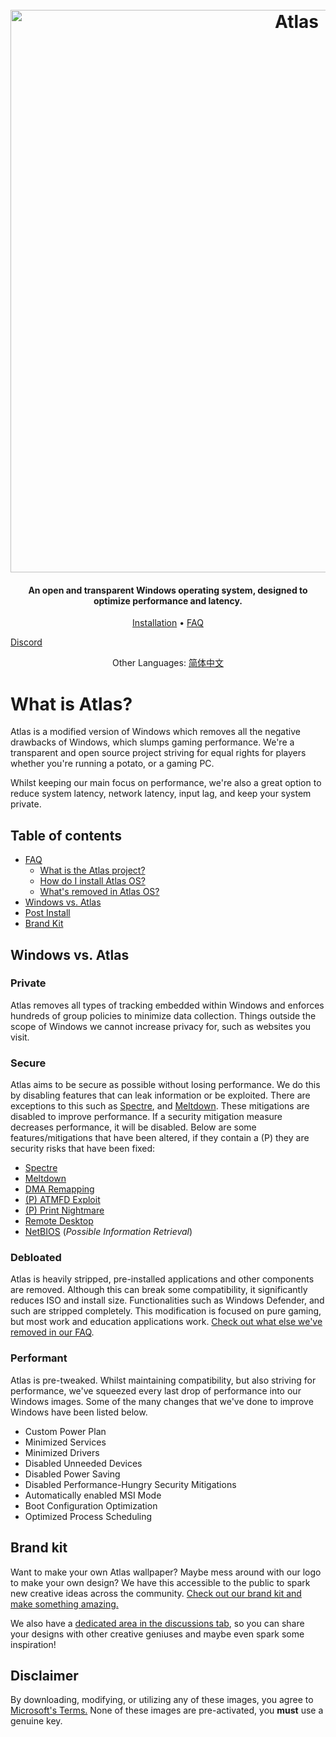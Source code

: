 <h1 align="center">
  <br>
  <a href="http://atlasos.net/"><img src="https://i.imgur.com/xV08gIt.png" alt="Atlas" width="900"></a>
</h1>
<h4 align="center">An open and transparent Windows operating system, designed to optimize performance and latency.</h4>

<p align="center">
  <a href="https://github.com/Atlas-OS/Atlas/wiki/2.-Installing">Installation</a>
  •
  <a href="https://github.com/Atlas-OS/Atlas/wiki/1.-FAQ#contents">FAQ</a>
  
  <a href="https://discord.gg/atlasos">Discord</a>
</p>
</p>
<p align="center">
 Other Languages:
  <a href="https://github.com/Atlas-OS/Atlas/blob/main/README-zh-CN.md">简体中文</a>
</p>


# What is Atlas?

Atlas is a modified version of Windows which removes all the negative drawbacks of Windows, which slumps gaming performance. We're a transparent and open source project striving for equal rights for players whether you're running a potato, or a gaming PC.

Whilst keeping our main focus on performance, we're also a great option to reduce system latency, network latency, input lag, and keep your system private.

## Table of contents

- [FAQ](https://github.com/Atlas-OS/Atlas/wiki/1.-FAQ)
  - [What is the Atlas project?](https://github.com/Atlas-OS/Atlas/wiki/1.-FAQ#11-what-is-the-atlas-project)
  - [How do I install Atlas OS?](https://github.com/Atlas-OS/Atlas/wiki/1.-FAQ#12-how-do-i-install-atlas-os)
  - [What's removed in Atlas OS?](https://github.com/Atlas-OS/Atlas/wiki/1.-FAQ#13-whats-removed-in-atlas-os)
- <a href="#Windows vs. Atlas">Windows vs. Atlas</a>
- [Post Install](https://github.com/Atlas-OS/Atlas/wiki/3.-Post-Install)
- [Brand Kit](./img/brand-kit.zip)

## Windows vs. Atlas

### **Private**

Atlas removes all types of tracking embedded within Windows and enforces hundreds of group policies to minimize data collection. Things outside the scope of Windows we cannot increase privacy for, such as websites you visit.

### **Secure**

Atlas aims to be secure as possible without losing performance. We do this by disabling features that can leak information or be exploited. There are exceptions to this such as [Spectre](https://spectreattack.com/spectre.pdf), and [Meltdown](https://meltdownattack.com/meltdown.pdf). These mitigations are disabled to improve performance.
If a security mitigation measure decreases performance, it will be disabled.
Below are some features/mitigations that have been altered, if they contain a (P) they are security risks that have been fixed:

- [Spectre](https://spectreattack.com/spectre.pdf)
- [Meltdown](https://meltdownattack.com/meltdown.pdf)
- [DMA Remapping](https://docs.microsoft.com/en-us/windows/security/information-protection/kernel-dma-protection-for-thunderbolt)
- [(P) ATMFD Exploit](https://msrc.microsoft.com/update-guide/en-US/vulnerability/CVE-2020-1020)
- [(P) Print Nightmare](https://us-cert.cisa.gov/ncas/current-activity/2021/06/30/printnightmare-critical-windows-print-spooler-vulnerability)
- [Remote Desktop](https://cve.mitre.org/cgi-bin/cvekey.cgi?keyword=Windows+Remote+Desktop)
- [NetBIOS](https://en.wikipedia.org/wiki/NetBIOS) (*Possible Information Retrieval*)

### **Debloated**

Atlas is heavily stripped, pre-installed applications and other components are removed. Although this can break some compatibility, it significantly reduces ISO and install size. Functionalities such as Windows Defender, and such are stripped completely. This modification is focused on pure gaming, but most work and education applications work. [Check out what else we've removed in our FAQ](https://github.com/Atlas-OS/Atlas/wiki/1.-FAQ#13-whats-removed-in-atlas-os).

### **Performant**

Atlas is pre-tweaked. Whilst maintaining compatibility, but also striving for performance, we've squeezed every last drop of performance into our Windows images. Some of the many changes that we've done to improve Windows have been listed below.

- Custom Power Plan
- Minimized Services
- Minimized Drivers
- Disabled Unneeded Devices
- Disabled Power Saving
- Disabled Performance-Hungry Security Mitigations
- Automatically enabled MSI Mode
- Boot Configuration Optimization
- Optimized Process Scheduling

## Brand kit
Want to make your own Atlas wallpaper? Maybe mess around with our logo to make your own design? We have this accessible to the public to spark new creative ideas across the community. [Check out our brand kit and make something amazing.](./img/brand-kit.zip)

We also have a [dedicated area in the discussions tab](https://github.com/Atlas-OS/Atlas/discussions/categories/community-artwork), so you can share your designs with other creative geniuses and maybe even spark some inspiration!

## Disclaimer

By downloading, modifying, or utilizing any of these images, you agree to [Microsoft's Terms.](https://www.microsoft.com/en-us/Useterms/Retail/Windows/10/UseTerms_Retail_Windows_10_English.htm) None of these images are pre-activated, you **must** use a genuine key.
